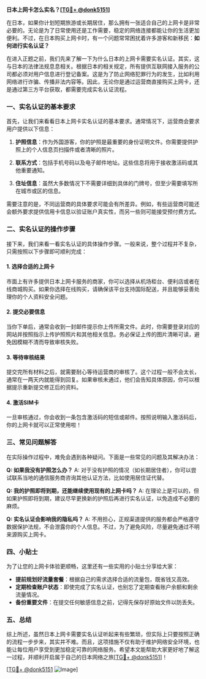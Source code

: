 **日本上网卡怎么实名？[[TG💪+ @donk5151](https://t.me/s/donk5151)]**

在日本，如果你计划短期旅游或长期居住，那么拥有一张适合自己的上网卡是非常必要的。无论是为了日常使用还是工作需要，稳定的网络连接都能让你的生活更加便利。不过，在日本购买上网卡时，有一个问题常常困扰着许多游客和新移民：**如何进行实名认证？**

在进入正题之前，我们先来了解一下为什么日本的上网卡需要实名认证。其实，这与日本的法律法规息息相关。根据日本的相关规定，所有提供互联网接入服务的公司都必须对用户信息进行登记备案。这是为了防止网络犯罪行为的发生，比如利用网络进行诈骗、传播非法内容等。因此，无论你是通过运营商直接购买上网卡，还是通过第三方平台获取，都需要完成实名认证流程。

### **一、实名认证的基本要求**

首先，让我们来看看日本上网卡实名认证的基本要求。通常情况下，运营商会要求用户提供以下信息：

1. **护照信息**：作为外国游客，你的护照是最重要的身份证明文件。你需要提供护照上的个人信息页扫描件或者清晰的照片。
   
2. **联系方式**：包括手机号码以及电子邮件地址。这些信息将用于接收激活码或其他重要通知。

3. **住址信息**：虽然大多数情况下不需要详细到具体的门牌号，但至少需要填写所在城市或区的信息。

需要注意的是，不同运营商的具体要求可能会有所差异。例如，有些运营商可能还会额外要求提供信用卡信息以验证账户真实性，而另一些则可能接受预付费方式。

### **二、实名认证的操作步骤**

接下来，我们来看一看实名认证的具体操作步骤。一般来说，整个过程并不复杂，只需按照以下步骤即可顺利完成：

#### **1. 选择合适的上网卡**
市面上有许多提供日本上网卡服务的商家，你可以选择从机场柜台、便利店或者在线商城购买。如果你选择在线购买，请确保该平台支持国际配送，并且能够妥善处理你的个人资料安全问题。

#### **2. 提交必要信息**
当你下单后，通常会收到一封邮件提示你上传所需文件。此时，你需要登录对应的网站并按照指示上传护照照片和其他相关信息。务必保证上传的图片清晰可读，避免因模糊不清而导致审核失败。

#### **3. 等待审核结果**
提交完所有材料之后，就需要耐心等待运营商的审核了。这个过程一般不会太长，通常在一两天内就能得到回复。如果审核未通过，他们会告知具体原因，你可以根据提示重新提交修正后的资料。

#### **4. 激活SIM卡**
一旦审核通过，你会收到一条包含激活码的短信或邮件。按照说明输入激活码后，你的上网卡就可以正常使用啦！

### **三、常见问题解答**

在实际操作过程中，难免会遇到各种疑问。下面是一些常见的问题及其解决办法：

**Q: 如果我没有护照怎么办？**
A: 对于没有护照的情况（如长期居住者），你可以尝试联系当地的通信服务商咨询其他认证方法，比如使用居住证代替。

**Q: 我的护照即将到期，还能继续使用现有的上网卡吗？**
A: 在理论上是可以的，但如果护照即将到期，建议尽早更换新的护照后再进行实名认证，以免造成不必要的麻烦。

**Q: 实名认证会影响我的隐私吗？**
A: 不用担心，正规渠道提供的服务都会严格遵守数据保护法规，不会泄露你的个人信息。不过，为了避免风险，尽量避免通过不明来源购买上网卡。

### **四、小贴士**

为了让您的上网卡体验更顺畅，这里还有一些实用的小贴士分享给大家：

- **提前规划好流量套餐**：根据自己的需求选择合适的流量包，既省钱又高效。
- **定期检查账户状态**：即使完成了实名认证，也别忘了定期查看账户余额和剩余流量情况。
- **备份重要文件**：在提交任何敏感信息之前，记得先保存好原始文件以防丢失。

### **五、总结**

综上所述，虽然日本上网卡需要实名认证听起来有些繁琐，但实际上只要按照正确的流程一步步来，其实并不难。而且，这项措施不仅有助于维护网络安全环境，也能让每位用户享受到更加稳定可靠的网络服务。希望本文能帮助大家更好地了解这一过程，并顺利开启属于自己的日本网络之旅[[TG💪+ @donk5151](https://t.me/s/donk5151)]！

[[TG💪+ @donk5151](https://t.me/s/donk5151) ![Image](https://i.postimg.cc/rwNCRYN7/Snipaste-2025-04-30-17-27-05.png)]
